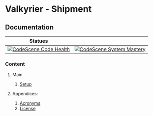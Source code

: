# Valkyrier - Shipment
## Documentation
| Statues                                                                                                                            |      |
|------------------------------------------------------------------------------------------------------------------------------------|------|
| [![CodeScene Code Health](https://codescene.io/projects/28124/status-badges/code-health)](https://codescene.io/projects/28124)	    | [![CodeScene System Mastery](https://codescene.io/projects/28124/status-badges/system-mastery)](https://codescene.io/projects/28124)     |


### Content
1. Main
   1. [Setup](setup.md)

2. Appendices:
   1. [Acronyms](acronyms.md)
   2. [License](license.md)
